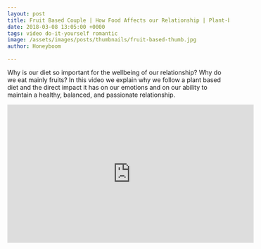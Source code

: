```yaml
---
layout: post
title: Fruit Based Couple | How Food Affects our Relationship | Plant-based | Polyamorous Couple
date: 2018-03-08 13:05:00 +0000
tags: video do-it-yourself romantic
image: /assets/images/posts/thumbnails/fruit-based-thumb.jpg
author: Honeyboom

---
```

Why is our diet so important for the wellbeing of our relationship? Why do we eat mainly fruits? In this video we explain why we follow a plant based diet and the direct impact it has on our emotions and on our ability to maintain a healthy, balanced, and passionate relationship.

<div class="video-container"><iframe width="560" height="315" src="https://www.youtube.com/embed/Cgg7dRtF_cU" frameborder="0" allow="autoplay; encrypted-media" allowfullscreen></iframe></div>

